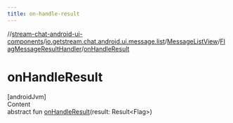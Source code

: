 ```yaml
---
title: on-handle-result
---
```

//[stream-chat-android-ui-components](../../../../index.md)/[io.getstream.chat.android.ui.message.list](../../index.md)/[MessageListView](../index.md)/[FlagMessageResultHandler](index.md)/[onHandleResult](onHandleResult.md)



# onHandleResult  
[androidJvm]  
Content  
abstract fun [onHandleResult](onHandleResult.md)(result: Result&lt;Flag&gt;)  



